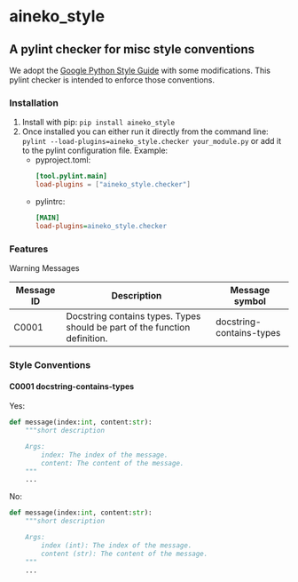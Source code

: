 # aineko_style

## A pylint checker for misc style conventions

We adopt the [Google Python Style Guide](https://google.github.io/styleguide/pyguide.html) with some modifications. This pylint checker is intended to enforce those conventions.


### Installation
1. Install with pip:
`pip install aineko_style`
2. Once installed you can either run it directly from the command line:
`pylint --load-plugins=aineko_style.checker your_module.py`
or add it to the pylint configuration file. Example:
   * pyproject.toml:
        ```toml
        [tool.pylint.main]
        load-plugins = ["aineko_style.checker"]
        ```
   * pylintrc:
       ```ini
       [MAIN]
       load-plugins=aineko_style.checker
       ```


### Features
Warning Messages


| Message ID | Description                                                                | Message symbol           |
| ---------- | -------------------------------------------------------------------------- | ------------------------ |
| C0001      | Docstring contains types. Types should be part of the function definition. | docstring-contains-types |

### Style Conventions
#### C0001 docstring-contains-types
Yes:
```python
def message(index:int, content:str):
    """short description

    Args:
        index: The index of the message.
        content: The content of the message.
    """
    ...
```

No:
```python
def message(index:int, content:str):
    """short description

    Args:
        index (int): The index of the message.
        content (str): The content of the message.
    """
    ...
```
